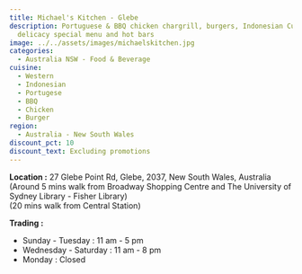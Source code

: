 ```yaml
---
title: Michael's Kitchen - Glebe
description: Portuguese & BBQ chicken chargrill, burgers, Indonesian Cuisine
  delicacy special menu and hot bars
image: ../../assets/images/michaelskitchen.jpg
categories:
  - Australia NSW - Food & Beverage
cuisine:
  - Western
  - Indonesian
  - Portugese
  - BBQ
  - Chicken
  - Burger
region:
  - Australia - New South Wales
discount_pct: 10
discount_text: Excluding promotions
---
```

**Location :** 27 Glebe Point Rd, Glebe, 2037, New South Wales, Australia\
(Around 5 mins walk from Broadway Shopping Centre and The University of Sydney Library - Fisher Library)\
(20 mins walk from Central Station)

**Trading :** 

* Sunday - Tuesday : 11 am - 5 pm
* Wednesday - Saturday : 11 am - 8 pm
* Monday : Closed
